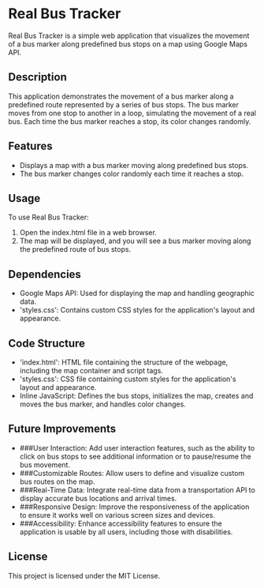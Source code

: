 # Real Bus Tracker

Real Bus Tracker is a simple web application that visualizes the movement of a bus marker along predefined bus stops on a map using Google Maps API.

## Description

This application demonstrates the movement of a bus marker along a predefined route represented by a series of bus stops. The bus marker moves from one stop to another in a loop, simulating the movement of a real bus. Each time the bus marker reaches a stop, its color changes randomly.

## Features

* Displays a map with a bus marker moving along predefined bus stops.
* The bus marker changes color randomly each time it reaches a stop.

## Usage

To use Real Bus Tracker:

1. Open the index.html file in a web browser.
2. The map will be displayed, and you will see a bus marker moving along the predefined route of bus stops.

## Dependencies

* Google Maps API: Used for displaying the map and handling geographic data.
* 'styles.css': Contains custom CSS styles for the application's layout and appearance.

## Code Structure
* 'index.html': HTML file containing the structure of the webpage, including the map container and script tags.
* 'styles.css': CSS file containing custom styles for the application's layout and appearance.
* Inline JavaScript: Defines the bus stops, initializes the map, creates and moves the bus marker, and handles color changes.

## Future Improvements

* ###User Interaction: Add user interaction features, such as the ability to click on bus stops to see additional information or to pause/resume the bus movement.
* ###Customizable Routes: Allow users to define and visualize custom bus routes on the map.
* ###Real-Time Data: Integrate real-time data from a transportation API to display accurate bus locations and arrival times.
* ###Responsive Design: Improve the responsiveness of the application to ensure it works well on various screen sizes and devices.
* ###Accessibility: Enhance accessibility features to ensure the application is usable by all users, including those with disabilities.

## License

This project is licensed under the MIT License.